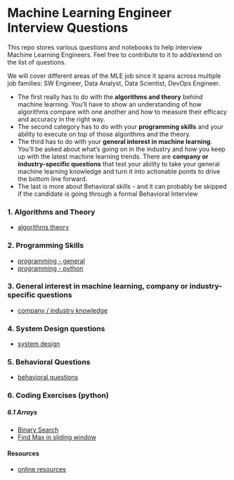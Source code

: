 # Machine Learning Engineer Interview Questions

This repo stores various questions and notebooks to help interview Machine Learning Engineers.
Feel free to contribute to it to add/extend on the list of questions.

We will cover different areas of the MLE job since it spans across multiple job families: SW Engineer, Data Analyst, Data Scientist, DevOps Engineer.
- The first really has to do with the **algorithms and theory** behind machine learning. You’ll have to show an understanding of how algorithms compare with one another and how to measure their efficacy and accuracy in the right way.
- The second category has to do with your **programming skills** and your ability to execute on top of those algorithms and the theory.
- The third has to do with your **general interest in machine learning**. You’ll be asked about what’s going on in the industry and how you keep up with the latest machine learning trends. There are **company or industry-specific questions** that test your ability to take your general machine learning knowledge and turn it into actionable points to drive the bottom line forward.
- The last is more about Behavioral skills - and it can probably be skipped if the candidate is going through a formal Behavioral Interview

### 1. Algorithms and Theory
- [algorithms theory](questions/algorithms-theory.md)

### 2. Programming Skills
- [programming - general](questions/programming.md)
- [programming - python](questions/python-programming.md)


### 3. General interest in machine learning, company or industry-specific questions
- [company / industry knowledge](questions/company-industry-knowledge.md)

### 4. System Design questions
- [system design](questions/system-design.md)

### 5. Behavioral Questions
- [behavioral questions](questions/general-behavioral.md)

### 6. Coding Exercises (python)
##### 6.1 Arrays
- [Binary Search](exercises/arrays/binary_search_array.ipynb)
- [Find Max in sliding window](exercises/arrays/max_sliding_window.ipynb)

#### Resources
 - [online resources](questions/resources.md)
